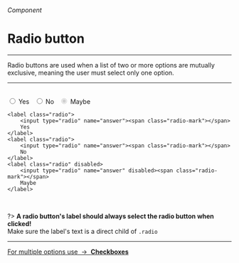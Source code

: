 <h6 class="is-uppercase has-text-grey has-text-weight-medium is-size-7-mobile">Component</h6><h1 class="title is-family-secondary is-size-2-mobile">Radio button</h1>
<hr class="is-visible is-size-3">
<p class="subtitle is-size-4-tablet is-family-secondary">
    <span class="has-text-weight-semibold">Radio buttons</span> are used when a list of two or more options are mutually exclusive, meaning the user must select only one option.
</p>
<hr class="is-visible is-size-2"><br>

<div class="box has-background-white-bis is-marginless is-large is-radiusless-bl is-radiusless-br">
    <label class="radio">
        <input type="radio" name="answer"><span class="radio-mark"></span>
        Yes
    </label>
    &nbsp;
    <label class="radio">
        <input type="radio" name="answer"><span class="radio-mark"></span>
        No
    </label>
    &nbsp;
    <label class="radio" disabled>
        <input type="radio" name="answer" disabled checked><span class="radio-mark"></span>
        Maybe
    </label>
</div>

    <label class="radio">
        <input type="radio" name="answer"><span class="radio-mark"></span>
        Yes
    </label>
    <label class="radio">
        <input type="radio" name="answer"><span class="radio-mark"></span>
        No
    </label>
    <label class="radio" disabled>
        <input type="radio" name="answer" disabled><span class="radio-mark"></span>
        Maybe
    </label>
<br>

?> **A radio button's label should always select the radio button when clicked!**<br>Make sure the label's text is a direct child of `.radio`

<hr>

<a href="#/checkbox" class="box is-well has-text-grey-dark">
    For multiple options use &nbsp;→&nbsp; <strong class="has-text-primary">Checkboxes</strong>
</a>